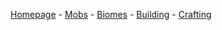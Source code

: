 [Homepage](index.md) - [Mobs](mobs.md) - [Biomes](page4.md) - [Building](page6.md) - [Crafting](page7.md)
